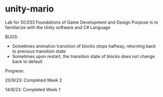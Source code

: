 # unity-mario

Lab for 50.033 Foundations of Game Development and Design
Purpose is to familiarize with the Unity software and C# Language



BUGS:
- Sometimes animation transition of blocks stops halfway, returning back to previous transition state
- Sometimes upon restart, the transition state of blocks does not change back to default

Progress:

20/9/23: Completed Week 2

14/9/23: Completed Week 1
